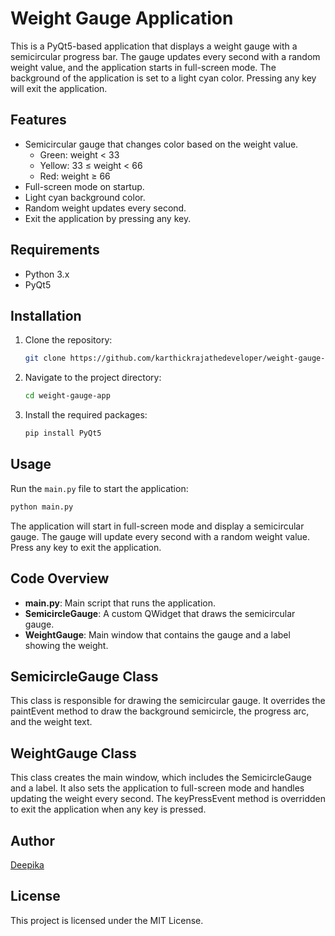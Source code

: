 # Weight Gauge Application

This is a PyQt5-based application that displays a weight gauge with a semicircular progress bar. The gauge updates every second with a random weight value, and the application starts in full-screen mode. The background of the application is set to a light cyan color. Pressing any key will exit the application.

## Features

- Semicircular gauge that changes color based on the weight value.
  - Green: weight < 33
  - Yellow: 33 ≤ weight < 66
  - Red: weight ≥ 66
- Full-screen mode on startup.
- Light cyan background color.
- Random weight updates every second.
- Exit the application by pressing any key.

## Requirements

- Python 3.x
- PyQt5

## Installation

1. Clone the repository:
    ```bash
    git clone https://github.com/karthickrajathedeveloper/weight-gauge-app.git
    ```
2. Navigate to the project directory:
    ```bash
    cd weight-gauge-app
    ```
3. Install the required packages:
    ```bash
    pip install PyQt5
    ```

## Usage

Run the `main.py` file to start the application:
```bash
python main.py
```
The application will start in full-screen mode and display a semicircular gauge. The gauge will update every second with a random weight value. Press any key to exit the application.

## Code Overview
- **main.py**:           Main script that runs the application.
- **SemicircleGauge**: A custom QWidget that draws the semicircular gauge.
- **WeightGauge**:     Main window that contains the gauge and a label showing the weight.

## SemicircleGauge Class
This class is responsible for drawing the semicircular gauge. It overrides the paintEvent method to draw the background semicircle, the progress arc, and the weight text.

## WeightGauge Class
This class creates the main window, which includes the SemicircleGauge and a label. It also sets the application to full-screen mode and handles updating the weight every second. The keyPressEvent method is overridden to exit the application when any key is pressed.

## Author 
[Deepika](https://github.com/deepi27-hub)

## License
This project is licensed under the MIT License.



